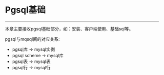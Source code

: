 # Pgsql基础
---

本章主要接收pgsql基础部分，如：安装、客户端使用、基础sql等。

pgsql与mqsql间的对应关系:
* pgsql库 -> mysql实例
* pgsql scheme -> mysql库
* pgsql表 -> mysql表
* pgsql行 -> mysql行